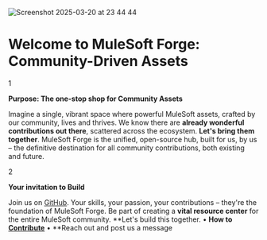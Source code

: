 ![Screenshot 2025-03-20 at 23 44 44](https://github.com/user-attachments/assets/b1317279-b711-477d-9d90-fa67421b703d)

# Welcome to MuleSoft Forge: Community-Driven Assets

1

**Purpose: The one-stop shop for Community Assets**

Imagine a single, vibrant space where powerful MuleSoft assets, crafted by our community, lives and thrives. We know there are **already wonderful contributions out there**, scattered across the ecosystem. **Let's bring them together**. MuleSoft Forge is the unified, open-source hub, built for us, by us – the definitive destination for all community contributions, both existing and future.

2

**Your invitation to Build**

Join us on [GitHub](https://github.com/MuleSoft-Forge). Your skills, your passion, your contributions – they're the foundation of MuleSoft Forge. Be part of creating a **vital resource center** for the entire MuleSoft community. **Let's build this together.   • **How to [Contribute](https://docs.mulesoftforge.com/mulesoft-forge-initiative/how-to-contribute)** • **Reach out and post us a message

